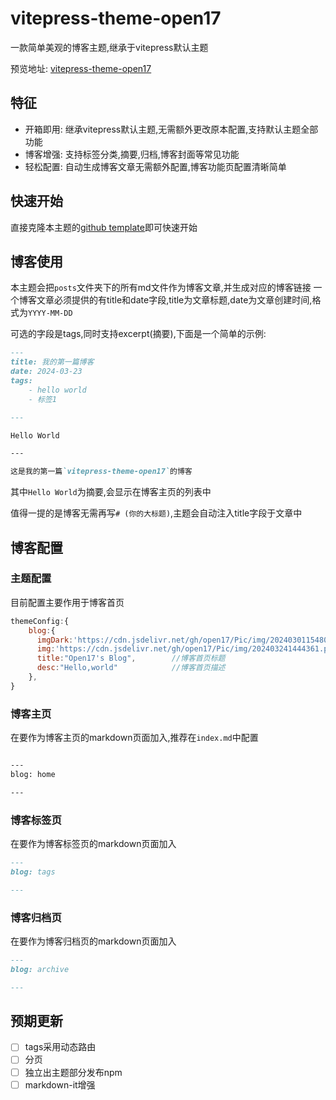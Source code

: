 # vitepress-theme-open17

一款简单美观的博客主题,继承于vitepress默认主题

预览地址: [vitepress-theme-open17](https://vitepress-theme-open17.vercel.app/)

## 特征

- 开箱即用: 继承vitepress默认主题,无需额外更改原本配置,支持默认主题全部功能
- 博客增强: 支持标签分类,摘要,归档,博客封面等常见功能
- 轻松配置: 自动生成博客文章无需额外配置,博客功能页配置清晰简单

## 快速开始

直接克隆本主题的[github template](https://github.com/open17/vitepress-theme-open17)即可快速开始

## 博客使用

本主题会把`posts`文件夹下的所有md文件作为博客文章,并生成对应的博客链接
一个博客文章必须提供的有title和date字段,title为文章标题,date为文章创建时间,格式为`YYYY-MM-DD`

可选的字段是tags,同时支持excerpt(摘要),下面是一个简单的示例:

```md
---
title: 我的第一篇博客
date: 2024-03-23
tags:
    - hello world
    - 标签1

---

Hello World

---

这是我的第一篇`vitepress-theme-open17`的博客

```

其中`Hello World`为摘要,会显示在博客主页的列表中

值得一提的是博客无需再写`# (你的大标题)`,主题会自动注入title字段于文章中

## 博客配置

### 主题配置
目前配置主要作用于博客首页
```js
themeConfig:{
    blog:{
      imgDark:'https://cdn.jsdelivr.net/gh/open17/Pic/img/202403011548000.png',  //博客首页图片(暗黑模式)
      img:'https://cdn.jsdelivr.net/gh/open17/Pic/img/202403241444361.png',     //博客首页图片(正常模式)
      title:"Open17's Blog",        //博客首页标题
      desc:"Hello,world"            //博客首页描述
    },
}
```


### 博客主页
在要作为博客主页的markdown页面加入,推荐在`index.md`中配置
```md

---
blog: home

---
```

### 博客标签页

在要作为博客标签页的markdown页面加入
```md
---
blog: tags

---
```

### 博客归档页
在要作为博客归档页的markdown页面加入
```md
---
blog: archive

---
```

## 预期更新

- [ ] tags采用动态路由
- [ ] 分页
- [ ] 独立出主题部分发布npm
- [ ] markdown-it增强